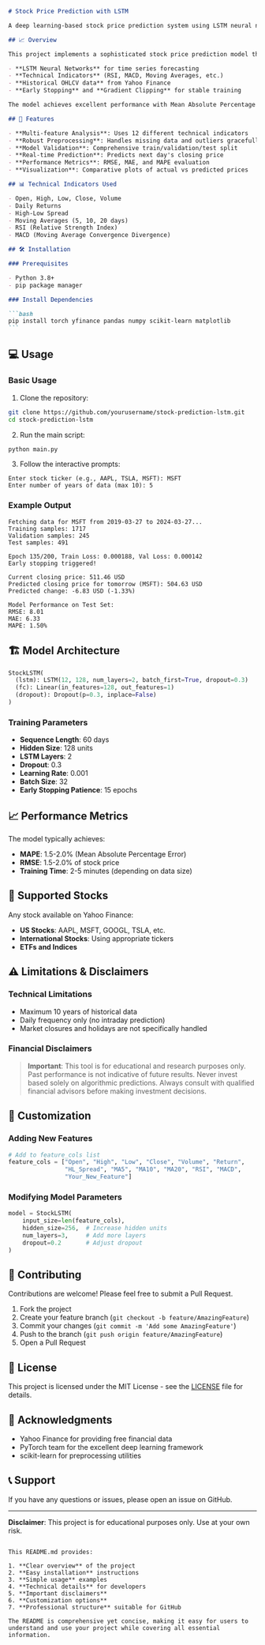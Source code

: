 ````markdown
# Stock Price Prediction with LSTM

A deep learning-based stock price prediction system using LSTM neural networks and technical indicators.

## 📈 Overview

This project implements a sophisticated stock price prediction model that uses:

- **LSTM Neural Networks** for time series forecasting
- **Technical Indicators** (RSI, MACD, Moving Averages, etc.)
- **Historical OHLCV data** from Yahoo Finance
- **Early Stopping** and **Gradient Clipping** for stable training

The model achieves excellent performance with Mean Absolute Percentage Error (MAPE) typically around 1.5-2%.

## 🚀 Features

- **Multi-feature Analysis**: Uses 12 different technical indicators
- **Robust Preprocessing**: Handles missing data and outliers gracefully
- **Model Validation**: Comprehensive train/validation/test split
- **Real-time Prediction**: Predicts next day's closing price
- **Performance Metrics**: RMSE, MAE, and MAPE evaluation
- **Visualization**: Comparative plots of actual vs predicted prices

## 📊 Technical Indicators Used

- Open, High, Low, Close, Volume
- Daily Returns
- High-Low Spread
- Moving Averages (5, 10, 20 days)
- RSI (Relative Strength Index)
- MACD (Moving Average Convergence Divergence)

## 🛠️ Installation

### Prerequisites

- Python 3.8+
- pip package manager

### Install Dependencies

```bash
pip install torch yfinance pandas numpy scikit-learn matplotlib
```
````

## 💻 Usage

### Basic Usage

1. Clone the repository:

```bash
git clone https://github.com/yourusername/stock-prediction-lstm.git
cd stock-prediction-lstm
```

2. Run the main script:

```bash
python main.py
```

3. Follow the interactive prompts:

```
Enter stock ticker (e.g., AAPL, TSLA, MSFT): MSFT
Enter number of years of data (max 10): 5
```

### Example Output

```
Fetching data for MSFT from 2019-03-27 to 2024-03-27...
Training samples: 1717
Validation samples: 245
Test samples: 491

Epoch 135/200, Train Loss: 0.000188, Val Loss: 0.000142
Early stopping triggered!

Current closing price: 511.46 USD
Predicted closing price for tomorrow (MSFT): 504.63 USD
Predicted change: -6.83 USD (-1.33%)

Model Performance on Test Set:
RMSE: 8.01
MAE: 6.33
MAPE: 1.50%
```

## 🏗️ Model Architecture

```python
StockLSTM(
  (lstm): LSTM(12, 128, num_layers=2, batch_first=True, dropout=0.3)
  (fc): Linear(in_features=128, out_features=1)
  (dropout): Dropout(p=0.3, inplace=False)
)
```

### Training Parameters

- **Sequence Length**: 60 days
- **Hidden Size**: 128 units
- **LSTM Layers**: 2
- **Dropout**: 0.3
- **Learning Rate**: 0.001
- **Batch Size**: 32
- **Early Stopping Patience**: 15 epochs

## 📈 Performance Metrics

The model typically achieves:

- **MAPE**: 1.5-2.0% (Mean Absolute Percentage Error)
- **RMSE**: 1.5-2.0% of stock price
- **Training Time**: 2-5 minutes (depending on data size)

## 🎯 Supported Stocks

Any stock available on Yahoo Finance:

- **US Stocks**: AAPL, MSFT, GOOGL, TSLA, etc.
- **International Stocks**: Using appropriate tickers
- **ETFs and Indices**

## ⚠️ Limitations & Disclaimers

### Technical Limitations

- Maximum 10 years of historical data
- Daily frequency only (no intraday prediction)
- Market closures and holidays are not specifically handled

### Financial Disclaimers

> **Important**: This tool is for educational and research purposes only. Past performance is not indicative of future results. Never invest based solely on algorithmic predictions. Always consult with qualified financial advisors before making investment decisions.

## 🔧 Customization

### Adding New Features

```python
# Add to feature_cols list
feature_cols = ["Open", "High", "Low", "Close", "Volume", "Return",
                "HL_Spread", "MA5", "MA10", "MA20", "RSI", "MACD",
                "Your_New_Feature"]
```

### Modifying Model Parameters

```python
model = StockLSTM(
    input_size=len(feature_cols),
    hidden_size=256,  # Increase hidden units
    num_layers=3,     # Add more layers
    dropout=0.2       # Adjust dropout
)
```

## 🤝 Contributing

Contributions are welcome! Please feel free to submit a Pull Request.

1. Fork the project
2. Create your feature branch (`git checkout -b feature/AmazingFeature`)
3. Commit your changes (`git commit -m 'Add some AmazingFeature'`)
4. Push to the branch (`git push origin feature/AmazingFeature`)
5. Open a Pull Request

## 📝 License

This project is licensed under the MIT License - see the [LICENSE](LICENSE) file for details.

## 🙏 Acknowledgments

- Yahoo Finance for providing free financial data
- PyTorch team for the excellent deep learning framework
- scikit-learn for preprocessing utilities

## 📞 Support

If you have any questions or issues, please open an issue on GitHub.

---

**Disclaimer**: This project is for educational purposes only. Use at your own risk.

```

This README.md provides:

1. **Clear overview** of the project
2. **Easy installation** instructions
3. **Simple usage** examples
4. **Technical details** for developers
5. **Important disclaimers**
6. **Customization options**
7. **Professional structure** suitable for GitHub

The README is comprehensive yet concise, making it easy for users to understand and use your project while covering all essential information.
```
